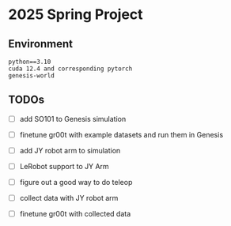 # 2025 Spring Project

## Environment
```
python==3.10
cuda 12.4 and corresponding pytorch
genesis-world
```

## TODOs

- [ ] add SO101 to Genesis simulation
- [ ] finetune gr00t with example datasets and run them in Genesis
- [ ] add JY robot arm to simulation
- [ ] LeRobot support to JY Arm
- [ ] figure out a good way to do teleop
- [ ] collect data with JY robot arm
- [ ] finetune gr00t with collected data

